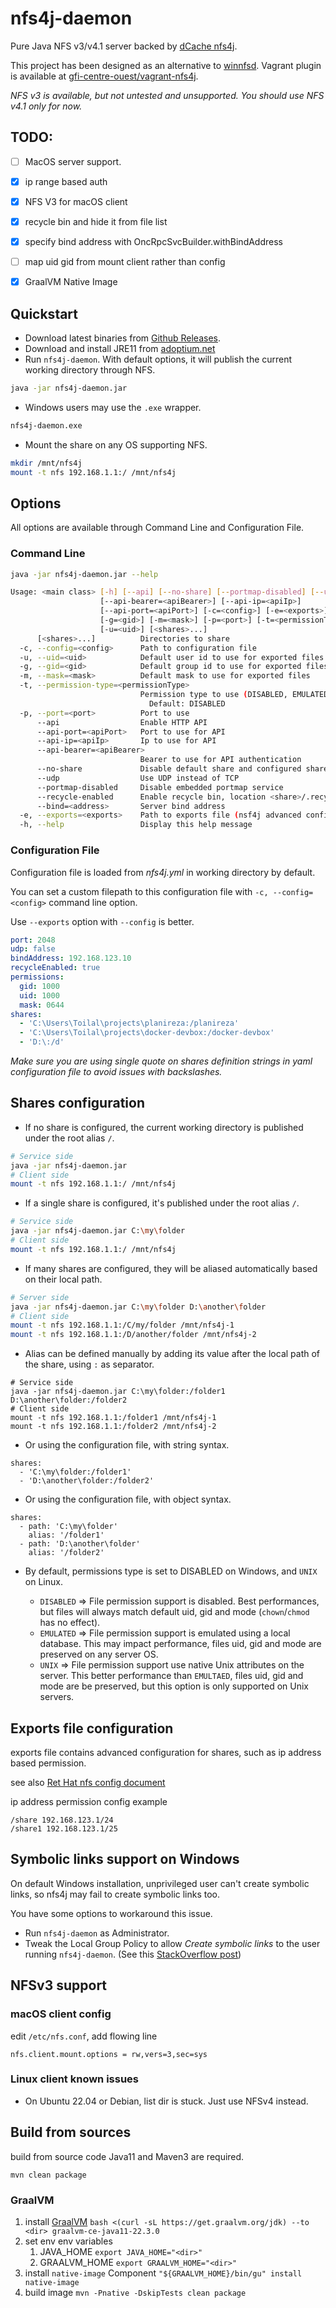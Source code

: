 # nfs4j-daemon

Pure Java NFS v3/v4.1 server backed by [dCache nfs4j](https://github.com/dCache/nfs4j).

This project has been designed as an alternative to [winnfsd](https://github.com/winnfsd/winnfsd). Vagrant plugin is 
available at [gfi-centre-ouest/vagrant-nfs4j](https://github.com/gfi-centre-ouest/vagrant-nfs4j).

*NFS v3 is available, but not untested and unsupported. You should use NFS v4.1 only for now.*

## TODO:

- [ ] MacOS server support.
- [x] ip range based auth
- [x] NFS V3 for macOS client
- [x] recycle bin and hide it from file list
- [x] specify bind address with OncRpcSvcBuilder.withBindAddress
- [ ] map uid gid from mount client rather than config
- [x] GraalVM Native Image


## Quickstart

- Download latest binaries from [Github Releases](https://github.com/ruanima/nfs4j-daemon/releases).
- Download and install JRE11 from [adoptium.net](https://adoptium.net/zh-CN/temurin/archive/?version=11)
- Run `nfs4j-daemon`. With default options, it will publish the current working directory through NFS.

```bash
java -jar nfs4j-daemon.jar
```

- Windows users may use the `.exe` wrapper.

```bash
nfs4j-daemon.exe
```

- Mount the share on any OS supporting NFS.

```bash
mkdir /mnt/nfs4j
mount -t nfs 192.168.1.1:/ /mnt/nfs4j
```

## Options

All options are available through Command Line and Configuration File.

### Command Line

```bash
java -jar nfs4j-daemon.jar --help
```

```bash
Usage: <main class> [-h] [--api] [--no-share] [--portmap-disabled] [--udp]
                    [--api-bearer=<apiBearer>] [--api-ip=<apiIp>]
                    [--api-port=<apiPort>] [-c=<config>] [-e=<exports>]
                    [-g=<gid>] [-m=<mask>] [-p=<port>] [-t=<permissionType>]
                    [-u=<uid>] [<shares>...]
      [<shares>...]          Directories to share
  -c, --config=<config>      Path to configuration file
  -u, --uid=<uid>            Default user id to use for exported files
  -g, --gid=<gid>            Default group id to use for exported files
  -m, --mask=<mask>          Default mask to use for exported files
  -t, --permission-type=<permissionType>
                             Permission type to use (DISABLED, EMULATED, UNIX)
                               Default: DISABLED
  -p, --port=<port>          Port to use
      --api                  Enable HTTP API
      --api-port=<apiPort>   Port to use for API
      --api-ip=<apiIp>       Ip to use for API
      --api-bearer=<apiBearer>
                             Bearer to use for API authentication
      --no-share             Disable default share and configured shares
      --udp                  Use UDP instead of TCP
      --portmap-disabled     Disable embedded portmap service
      --recycle-enabled      Enable recycle bin, location <share>/.recycle
      --bind=<address>       Server bind address 
  -e, --exports=<exports>    Path to exports file (nsf4j advanced configuration)
  -h, --help                 Display this help message
```

### Configuration File

Configuration file is loaded from *nfs4j.yml* in working directory by default.

You can set a custom filepath to this configuration file with `-c, --config=<config>` command line option.

Use `--exports` option with `--config` is better.
```yaml
port: 2048
udp: false
bindAddress: 192.168.123.10
recycleEnabled: true
permissions:
  gid: 1000
  uid: 1000
  mask: 0644
shares:
  - 'C:\Users\Toilal\projects\planireza:/planireza'
  - 'C:\Users\Toilal\projects\docker-devbox:/docker-devbox'
  - 'D:\:/d'
```

*Make sure you are using single quote on shares definition strings in yaml configuration file to avoid issues 
with backslashes.*

## Shares configuration

- If no share is configured, the current working directory is published under the root alias ```/```.

```bash
# Service side
java -jar nfs4j-daemon.jar
# Client side
mount -t nfs 192.168.1.1:/ /mnt/nfs4j
```

- If a single share is configured, it's published under the root alias ```/```.

```bash
# Service side
java -jar nfs4j-daemon.jar C:\my\folder
# Client side
mount -t nfs 192.168.1.1:/ /mnt/nfs4j
```

- If many shares are configured, they will be aliased automatically based on their local path.

```bash
# Server side
java -jar nfs4j-daemon.jar C:\my\folder D:\another\folder
# Client side
mount -t nfs 192.168.1.1:/C/my/folder /mnt/nfs4j-1
mount -t nfs 192.168.1.1:/D/another/folder /mnt/nfs4j-2
```

- Alias can be defined manually by adding its value after the local path of the share, using 
```:``` as separator.

```
# Service side
java -jar nfs4j-daemon.jar C:\my\folder:/folder1 D:\another\folder:/folder2
# Client side
mount -t nfs 192.168.1.1:/folder1 /mnt/nfs4j-1
mount -t nfs 192.168.1.1:/folder2 /mnt/nfs4j-2
```

- Or using the configuration file, with string syntax.

```
shares:
  - 'C:\my\folder:/folder1'
  - 'D:\another\folder:/folder2'
```

- Or using the configuration file, with object syntax.

```
shares:
  - path: 'C:\my\folder'
    alias: '/folder1'
  - path: 'D:\another\folder'
    alias: '/folder2'
```

- By default, permissions type is set to DISABLED on Windows, and `UNIX` on Linux.

    - `DISABLED` => File permission support is disabled. Best performances, but files will always match default uid, gid and mode (`chown`/`chmod` has no effect).
    - `EMULATED` => File permission support is emulated using a local database. This may impact performance, files uid, gid and mode are preserved on any server OS.
    - `UNIX` => File permission support use native Unix attributes on the server. This better performance than `EMULTAED`, files uid, gid and mode are be preserved, but this option is only supported on Unix servers.

## Exports file configuration
exports file contains advanced configuration for shares, such as ip address based permission.

see also [Ret Hat nfs config document](https://access.redhat.com/documentation/en-us/red_hat_enterprise_linux/5/html/deployment_guide/s1-nfs-server-config-exports)

ip address permission config example 
```
/share 192.168.123.1/24
/share1 192.168.123.1/25
```

## Symbolic links support on Windows

On default Windows installation, unprivileged user can't create symbolic links, so nfs4j may fail to create symbolic 
links too.

You have some options to workaround this issue.

- Run `nfs4j-daemon` as Administrator.
- Tweak the Local Group Policy to allow *Create symbolic links* to the user running `nfs4j-daemon`. (See this [StackOverflow post](https://superuser.com/questions/104845/permission-to-make-symbolic-links-in-windows-7#answer-105381))

## NFSv3 support
### macOS client config
edit `/etc/nfs.conf`, add flowing line

```
nfs.client.mount.options = rw,vers=3,sec=sys
```

### Linux client known issues
- On Ubuntu 22.04 or Debian, list dir is stuck. Just use NFSv4 instead.


## Build from sources
build from source code Java11 and Maven3 are required.

```
mvn clean package
```

### GraalVM

1. install [GraalVM](https://www.graalvm.org/downloads/) `bash <(curl -sL https://get.graalvm.org/jdk) --to <dir> graalvm-ce-java11-22.3.0`
2. set env env variables
   1. JAVA_HOME `export JAVA_HOME="<dir>"`
   2. GRAALVM_HOME `export GRAALVM_HOME="<dir>"`
3. install `native-image` Component `"${GRAALVM_HOME}/bin/gu" install native-image`
4. build image `mvn -Pnative -DskipTests clean package`

